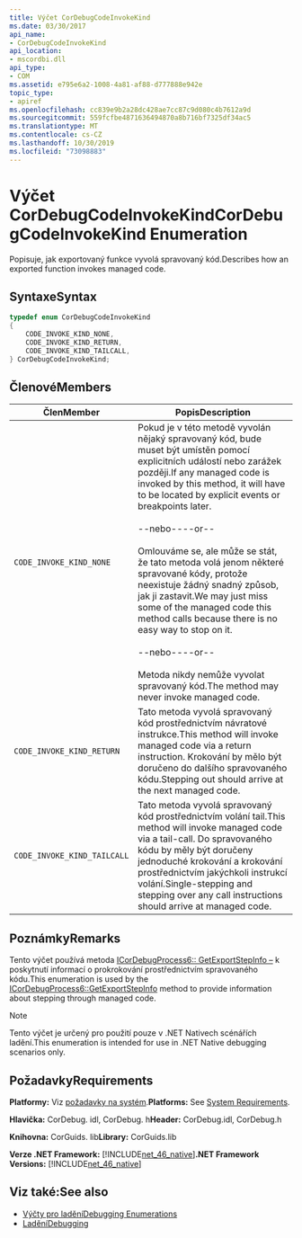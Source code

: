 ```yaml
---
title: Výčet CorDebugCodeInvokeKind
ms.date: 03/30/2017
api_name:
- CorDebugCodeInvokeKind
api_location:
- mscordbi.dll
api_type:
- COM
ms.assetid: e795e6a2-1008-4a81-af88-d777888e942e
topic_type:
- apiref
ms.openlocfilehash: cc839e9b2a28dc428ae7cc87c9d080c4b7612a9d
ms.sourcegitcommit: 559fcfbe4871636494870a8b716bf7325df34ac5
ms.translationtype: MT
ms.contentlocale: cs-CZ
ms.lasthandoff: 10/30/2019
ms.locfileid: "73098883"
---
```

# <a name="cordebugcodeinvokekind-enumeration"></a><span data-ttu-id="e0495-102">Výčet CorDebugCodeInvokeKind</span><span class="sxs-lookup"><span data-stu-id="e0495-102">CorDebugCodeInvokeKind Enumeration</span></span>
<span data-ttu-id="e0495-103">Popisuje, jak exportovaný funkce vyvolá spravovaný kód.</span><span class="sxs-lookup"><span data-stu-id="e0495-103">Describes how an exported function invokes managed code.</span></span>  
  
## <a name="syntax"></a><span data-ttu-id="e0495-104">Syntaxe</span><span class="sxs-lookup"><span data-stu-id="e0495-104">Syntax</span></span>  
  
```cpp  
typedef enum CorDebugCodeInvokeKind  
{  
    CODE_INVOKE_KIND_NONE,       
    CODE_INVOKE_KIND_RETURN,     
    CODE_INVOKE_KIND_TAILCALL,   
} CorDebugCodeInvokeKind;  
```  
  
## <a name="members"></a><span data-ttu-id="e0495-105">Členové</span><span class="sxs-lookup"><span data-stu-id="e0495-105">Members</span></span>  
  
|<span data-ttu-id="e0495-106">Člen</span><span class="sxs-lookup"><span data-stu-id="e0495-106">Member</span></span>|<span data-ttu-id="e0495-107">Popis</span><span class="sxs-lookup"><span data-stu-id="e0495-107">Description</span></span>|  
|------------|-----------------|  
|`CODE_INVOKE_KIND_NONE`|<span data-ttu-id="e0495-108">Pokud je v této metodě vyvolán nějaký spravovaný kód, bude muset být umístěn pomocí explicitních událostí nebo zarážek později.</span><span class="sxs-lookup"><span data-stu-id="e0495-108">If any managed code is invoked by this method, it will have to be located by explicit events or breakpoints later.</span></span><br /><br /> <span data-ttu-id="e0495-109">--nebo--</span><span class="sxs-lookup"><span data-stu-id="e0495-109">--or--</span></span><br /><br /> <span data-ttu-id="e0495-110">Omlouváme se, ale může se stát, že tato metoda volá jenom některé spravované kódy, protože neexistuje žádný snadný způsob, jak ji zastavit.</span><span class="sxs-lookup"><span data-stu-id="e0495-110">We may just miss some of the managed code this method calls because there is no easy way to stop on it.</span></span><br /><br /> <span data-ttu-id="e0495-111">--nebo--</span><span class="sxs-lookup"><span data-stu-id="e0495-111">--or--</span></span><br /><br /> <span data-ttu-id="e0495-112">Metoda nikdy nemůže vyvolat spravovaný kód.</span><span class="sxs-lookup"><span data-stu-id="e0495-112">The method may never invoke managed code.</span></span>|  
|`CODE_INVOKE_KIND_RETURN`|<span data-ttu-id="e0495-113">Tato metoda vyvolá spravovaný kód prostřednictvím návratové instrukce.</span><span class="sxs-lookup"><span data-stu-id="e0495-113">This method will invoke managed code via a return instruction.</span></span> <span data-ttu-id="e0495-114">Krokování by mělo být doručeno do dalšího spravovaného kódu.</span><span class="sxs-lookup"><span data-stu-id="e0495-114">Stepping out should arrive at the next managed code.</span></span>|  
|`CODE_INVOKE_KIND_TAILCALL`|<span data-ttu-id="e0495-115">Tato metoda vyvolá spravovaný kód prostřednictvím volání tail.</span><span class="sxs-lookup"><span data-stu-id="e0495-115">This method will invoke managed code via a tail-call.</span></span> <span data-ttu-id="e0495-116">Do spravovaného kódu by měly být doručeny jednoduché krokování a krokování prostřednictvím jakýchkoli instrukcí volání.</span><span class="sxs-lookup"><span data-stu-id="e0495-116">Single-stepping and stepping over any call instructions should arrive at managed code.</span></span>|  
  
## <a name="remarks"></a><span data-ttu-id="e0495-117">Poznámky</span><span class="sxs-lookup"><span data-stu-id="e0495-117">Remarks</span></span>  
 <span data-ttu-id="e0495-118">Tento výčet používá metoda [ICorDebugProcess6:: GetExportStepInfo –](icordebugprocess6-getexportstepinfo-method.md) k poskytnutí informací o prokrokování prostřednictvím spravovaného kódu.</span><span class="sxs-lookup"><span data-stu-id="e0495-118">This enumeration is used by the [ICorDebugProcess6::GetExportStepInfo](icordebugprocess6-getexportstepinfo-method.md) method to provide information about stepping through managed code.</span></span>  
  
> [!NOTE]
> <span data-ttu-id="e0495-119">Tento výčet je určený pro použití pouze v .NET Nativech scénářích ladění.</span><span class="sxs-lookup"><span data-stu-id="e0495-119">This enumeration is intended for use in .NET Native debugging scenarios only.</span></span>  
  
## <a name="requirements"></a><span data-ttu-id="e0495-120">Požadavky</span><span class="sxs-lookup"><span data-stu-id="e0495-120">Requirements</span></span>  
 <span data-ttu-id="e0495-121">**Platformy:** Viz [požadavky na systém](../../get-started/system-requirements.md).</span><span class="sxs-lookup"><span data-stu-id="e0495-121">**Platforms:** See [System Requirements](../../get-started/system-requirements.md).</span></span>  
  
 <span data-ttu-id="e0495-122">**Hlavička:** CorDebug. idl, CorDebug. h</span><span class="sxs-lookup"><span data-stu-id="e0495-122">**Header:** CorDebug.idl, CorDebug.h</span></span>  
  
 <span data-ttu-id="e0495-123">**Knihovna:** CorGuids. lib</span><span class="sxs-lookup"><span data-stu-id="e0495-123">**Library:** CorGuids.lib</span></span>  
  
 <span data-ttu-id="e0495-124">**Verze .NET Framework:** [!INCLUDE[net_46_native](../../../../includes/net-46-native-md.md)]</span><span class="sxs-lookup"><span data-stu-id="e0495-124">**.NET Framework Versions:** [!INCLUDE[net_46_native](../../../../includes/net-46-native-md.md)]</span></span>  
  
## <a name="see-also"></a><span data-ttu-id="e0495-125">Viz také:</span><span class="sxs-lookup"><span data-stu-id="e0495-125">See also</span></span>

- [<span data-ttu-id="e0495-126">Výčty pro ladění</span><span class="sxs-lookup"><span data-stu-id="e0495-126">Debugging Enumerations</span></span>](debugging-enumerations.md)
- [<span data-ttu-id="e0495-127">Ladění</span><span class="sxs-lookup"><span data-stu-id="e0495-127">Debugging</span></span>](index.md)
